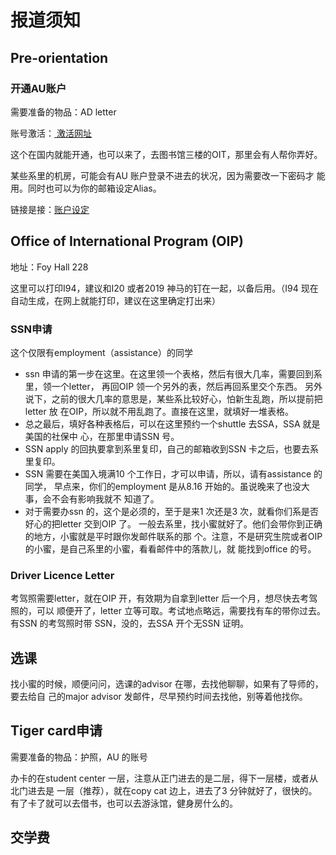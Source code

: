 # 报道须知

## Pre-orientation

### 开通AU账户

需要准备的物品：AD letter

账号激活：[激活网址](https://www.auburn.edu/activate/)

这个在国内就能开通，也可以来了，去图书馆三楼的OIT，那里会有人帮你弄好。

某些系里的机房，可能会有AU 账户登录不进去的状况，因为需要改一下密码才能用。同时也可以为你的邮箱设定Alias。

链接是接：[账户设定](https://oitapps.auburn.edu/myaccount/)

## Office of International Program \(OIP\)

地址：Foy Hall 228

这里可以打印I94，建议和I20 或者2019 神马的钉在一起，以备后用。（I94现在自动生成，在网上就能打印，建议在这里确定打出来）

### SSN申请

这个仅限有employment（assistance）的同学

* ssn 申请的第一步在这里。在这里领一个表格，然后有很大几率，需要回到系里，领一个letter，  再回OIP 领一个另外的表，然后再回系里交个东西。  另外说下，之前的很大几率的意思是，某些系比较好心，怕新生乱跑，所以提前把letter 放  在OIP，所以就不用乱跑了。直接在这里，就填好一堆表格。
* 总之最后，填好各种表格后，可以在这里预约一个shuttle 去SSA，SSA 就是美国的社保中  心，在那里申请SSN 号。
* SSN apply 的回执要拿到系里复印，自己的邮箱收到SSN 卡之后，也要去系里复印。
* SSN 需要在美国入境满10 个工作日，才可以申请，所以，请有assistance 的同学，  早点来，你们的employment 是从8.16 开始的。虽说晚来了也没大事，会不会有影响我就不  知道了。
* 对于需要办ssn 的，这个是必须的，至于是来1 次还是3 次，就看你们系是否好心的把letter  交到OIP 了。  一般去系里，找小蜜就好了。他们会带你到正确的地方，小蜜就是平时跟你发邮件联系的那  个。注意，不是研究生院或者OIP 的小蜜，是自己系里的小蜜，看看邮件中的落款儿，就  能找到office 的号。

### Driver Licence Letter

考驾照需要letter，就在OIP 开，有效期为自拿到letter 后一个月，想尽快去考驾照的，可以顺便开了，letter 立等可取。考试地点略远，需要找有车的带你过去。有SSN 的考驾照时带SSN，没的，去SSA 开个无SSN 证明。

## 选课

找小蜜的时候，顺便问问，选课的advisor 在哪，去找他聊聊，如果有了导师的，要去给自己的major advisor 发邮件，尽早预约时间去找他，别等着他找你。

## Tiger card申请

需要准备的物品：护照，AU 的账号

办卡的在student center 一层，注意从正门进去的是二层，得下一层楼，或者从北门进去是一层（推荐），就在copy cat 边上，进去了3 分钟就好了，很快的。有了卡了就可以去借书，也可以去游泳馆，健身房什么的。

## 交学费







